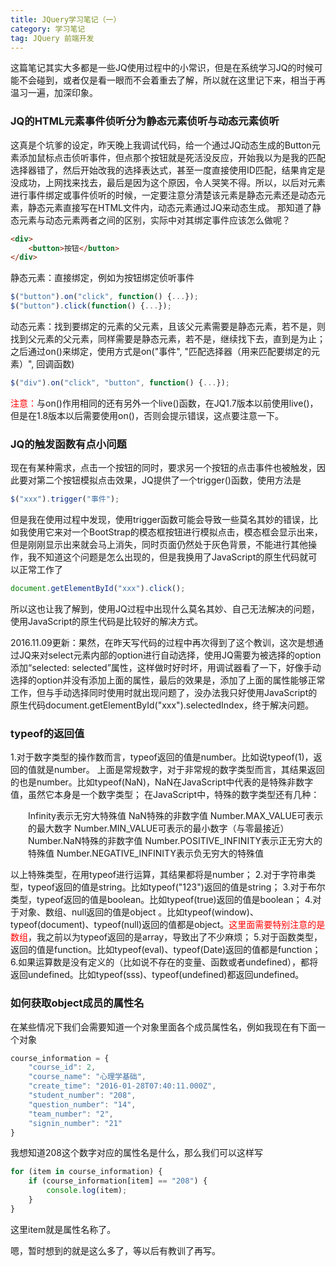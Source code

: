 ```yaml
---
title: JQuery学习笔记（一）
category: 学习笔记
tag: JQuery 前端开发
---
```


这篇笔记其实大多都是一些JQ使用过程中的小常识，但是在系统学习JQ的时候可能不会碰到，或者仅是看一眼而不会着重去了解，所以就在这里记下来，相当于再温习一遍，加深印象。<!--more-->

### JQ的HTML元素事件侦听分为静态元素侦听与动态元素侦听
这真是个坑爹的设定，昨天晚上我调试代码，给一个通过JQ动态生成的Button元素添加鼠标点击侦听事件，但点那个按钮就是死活没反应，开始我以为是我的匹配选择器错了，然后开始改我的选择表达式，甚至一度直接使用ID匹配，结果肯定是没成功，上网找来找去，最后是因为这个原因，令人哭笑不得。所以，以后对元素进行事件绑定或事件侦听的时候，一定要注意分清楚该元素是静态元素还是动态元素，静态元素直接写在HTML文件内，动态元素通过JQ来动态生成。
那知道了静态元素与动态元素两者之间的区别，实际中对其绑定事件应该怎么做呢？
``` HTML
<div>
    <button>按钮</button>
</div>
```
静态元素：直接绑定，例如为按钮绑定侦听事件
``` JavaScript
$("button").on("click", function() {...});
$("button").click(function() {...});
```
动态元素：找到要绑定的元素的父元素，且该父元素需要是静态元素，若不是，则找到父元素的父元素，同样需要是静态元素，若不是，继续找下去，直到是为止；之后通过on()来绑定，使用方式是on("事件", "匹配选择器（用来匹配要绑定的元素）", 回调函数)
``` JavaScript
$("div").on("click", "button", function() {...});
```
<span style="color: red">注意：</span>与on()作用相同的还有另外一个live()函数，在JQ1.7版本以前使用live()，但是在1.8版本以后需要使用on()，否则会提示错误，这点要注意一下。

### JQ的触发函数有点小问题
现在有某种需求，点击一个按钮的同时，要求另一个按钮的点击事件也被触发，因此要对第二个按钮模拟点击效果，JQ提供了一个trigger()函数，使用方法是
``` JavaScript
$("xxx").trigger("事件");
```
但是我在使用过程中发现，使用trigger函数可能会导致一些莫名其妙的错误，比如我使用它来对一个BootStrap的模态框按钮进行模拟点击，模态框会显示出来，但是刚刚显示出来就会马上消失，同时页面仍然处于灰色背景，不能进行其他操作，我不知道这个问题是怎么出现的，但是我换用了JavaScript的原生代码就可以正常工作了
``` JavaScript
document.getElementById("xxx").click();
```
所以这也让我了解到，使用JQ过程中出现什么莫名其妙、自己无法解决的问题，使用JavaScript的原生代码是比较好的解决方式。

2016.11.09更新：果然，在昨天写代码的过程中再次得到了这个教训，这次是想通过JQ来对select元素内部的option进行自动选择，使用JQ需要为被选择的option添加“selected: selected”属性，这样做时好时坏，用调试器看了一下，好像手动选择的option并没有添加上面的属性，最后的效果是，添加了上面的属性能够正常工作，但与手动选择同时使用时就出现问题了，没办法我只好使用JavaScript的原生代码document.getElementById("xxx").selectedIndex，终于解决问题。

### typeof的返回值
1.对于数字类型的操作数而言，typeof返回的值是number。比如说typeof(1)，返回的值就是number。
上面是常规数字，对于非常规的数字类型而言，其结果返回的也是number。比如typeof(NaN)，NaN在JavaScript中代表的是特殊非数字值，虽然它本身是一个数字类型；
在JavaScript中，特殊的数字类型还有几种：
<p style="padding-left: 2em">Infinity表示无穷大特殊值
NaN特殊的非数字值
Number.MAX_VALUE可表示的最大数字
Number.MIN_VALUE可表示的最小数字（与零最接近）
Number.NaN特殊的非数字值
Number.POSITIVE_INFINITY表示正无穷大的特殊值
Number.NEGATIVE_INFINITY表示负无穷大的特殊值</p>
以上特殊类型，在用typeof进行运算，其结果都将是number；
2.对于字符串类型，typeof返回的值是string。比如typeof("123")返回的值是string；
3.对于布尔类型，typeof返回的值是boolean。比如typeof(true)返回的值是boolean；
4.对于对象、数组、null返回的值是object 。比如typeof(window)、typeof(document)、typeof(null)返回的值都是object。<span style="color: red">这里面需要特别注意的是数组</span>，我之前以为typeof返回的是array，导致出了不少麻烦；
5.对于函数类型，返回的值是function。比如typeof(eval)、typeof(Date)返回的值都是function；
6.如果运算数是没有定义的（比如说不存在的变量、函数或者undefined），都将返回undefined。比如typeof(sss)、typeof(undefined)都返回undefined。

### 如何获取object成员的属性名
在某些情况下我们会需要知道一个对象里面各个成员属性名，例如我现在有下面一个对象
``` JavaScript
course_information = {
    "course_id": 2,
    "course_name": "心理学基础",
    "create_time": "2016-01-28T07:40:11.000Z",
    "student_number": "208",
    "question_number": "14",
    "team_number": "2",
    "signin_number": "21"
}
```
我想知道208这个数字对应的属性名是什么，那么我们可以这样写
``` JavaScript
for (item in course_information) {
    if (course_information[item] == "208") {
        console.log(item);
    }
}
```
这里item就是属性名称了。

嗯，暂时想到的就是这么多了，等以后有教训了再写。